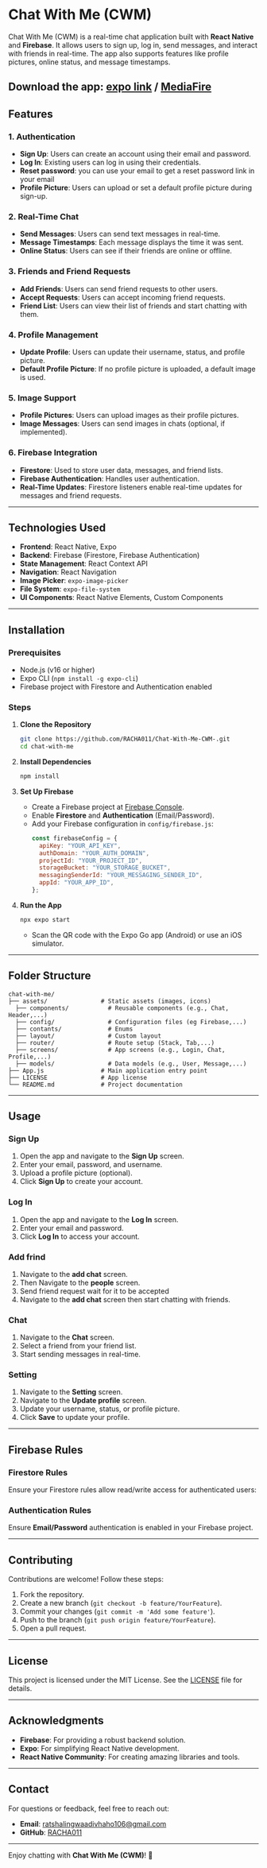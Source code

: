 ﻿# Chat With Me (CWM)

Chat With Me (CWM) is a real-time chat application built with **React Native** and **Firebase**. It allows users to sign up, log in, send messages, and interact with friends in real-time. The app also supports features like profile pictures, online status, and message timestamps.

 **Download the app**: [expo link](https://expo.dev/artifacts/eas/hxATpr2JpQfjbRgcGYZdqr.apk) / 
                       [MediaFire](https://expo.dev/artifacts/eas/hxATpr2JpQfjbRgcGYZdqr.apk)
---

## Features

### 1. **Authentication**
   - **Sign Up**: Users can create an account using their email and password.
   - **Log In**: Existing users can log in using their credentials.
   - **Reset password**: you can use your email to get a reset password link in your email
   - **Profile Picture**: Users can upload or set a default profile picture during sign-up.

### 2. **Real-Time Chat**
   - **Send Messages**: Users can send text messages in real-time.
   - **Message Timestamps**: Each message displays the time it was sent.
   - **Online Status**: Users can see if their friends are online or offline.

### 3. **Friends and Friend Requests**
   - **Add Friends**: Users can send friend requests to other users.
   - **Accept Requests**: Users can accept incoming friend requests.
   - **Friend List**: Users can view their list of friends and start chatting with them.

### 4. **Profile Management**
   - **Update Profile**: Users can update their username, status, and profile picture.
   - **Default Profile Picture**: If no profile picture is uploaded, a default image is used.

### 5. **Image Support**
   - **Profile Pictures**: Users can upload images as their profile pictures.
   - **Image Messages**: Users can send images in chats (optional, if implemented).

### 6. **Firebase Integration**
   - **Firestore**: Used to store user data, messages, and friend lists.
   - **Firebase Authentication**: Handles user authentication.
   - **Real-Time Updates**: Firestore listeners enable real-time updates for messages and friend requests.

---

## Technologies Used

- **Frontend**: React Native, Expo
- **Backend**: Firebase (Firestore, Firebase Authentication)
- **State Management**: React Context API
- **Navigation**: React Navigation
- **Image Picker**: `expo-image-picker`
- **File System**: `expo-file-system`
- **UI Components**: React Native Elements, Custom Components

---

## Installation

### Prerequisites
- Node.js (v16 or higher)
- Expo CLI (`npm install -g expo-cli`)
- Firebase project with Firestore and Authentication enabled

### Steps

1. **Clone the Repository**
   ```bash
   git clone https://github.com/RACHA011/Chat-With-Me-CWM-.git
   cd chat-with-me
   ```

2. **Install Dependencies**
   ```bash
   npm install
   ```

3. **Set Up Firebase**
   - Create a Firebase project at [Firebase Console](https://console.firebase.google.com/).
   - Enable **Firestore** and **Authentication** (Email/Password).
   - Add your Firebase configuration in `config/firebase.js`:
     ```javascript
     const firebaseConfig = {
       apiKey: "YOUR_API_KEY",
       authDomain: "YOUR_AUTH_DOMAIN",
       projectId: "YOUR_PROJECT_ID",
       storageBucket: "YOUR_STORAGE_BUCKET",
       messagingSenderId: "YOUR_MESSAGING_SENDER_ID",
       appId: "YOUR_APP_ID",
     };
     ```

4. **Run the App**
   ```bash
   npx expo start
   ```
   - Scan the QR code with the Expo Go app (Android) or use an iOS simulator.

---

## Folder Structure

```
chat-with-me/
├── assets/               # Static assets (images, icons)
  ├── components/           # Reusable components (e.g., Chat, Header,...)
  ├── config/               # Configuration files (eg Firebase,...)
  ├── contants/             # Enums
  ├── layout/               # Custom layout
  ├── router/               # Route setup (Stack, Tab,...)
  ├── screens/              # App screens (e.g., Login, Chat, Profile,...)
  ├── models/               # Data models (e.g., User, Message,...)
├── App.js                # Main application entry point
├── LICENSE               # App license
└── README.md             # Project documentation
```

---

## Usage

### Sign Up
1. Open the app and navigate to the **Sign Up** screen.
2. Enter your email, password, and username.
3. Upload a profile picture (optional).
4. Click **Sign Up** to create your account.

### Log In
1. Open the app and navigate to the **Log In** screen.
2. Enter your email and password.
3. Click **Log In** to access your account.

### Add frind
1. Navigate to the **add chat** screen.
2. Then Navigate to the **people** screen.
3. Send friend request wait for it to be accepted
4. Navigate to the **add chat** screen then start chatting with friends.

### Chat
1. Navigate to the **Chat** screen.
2. Select a friend from your friend list.
3. Start sending messages in real-time.



### Setting
1. Navigate to the **Setting** screen.
2. Navigate to the **Update profile** screen.
2. Update your username, status, or profile picture.
3. Click **Save** to update your profile.

---

## Firebase Rules

### Firestore Rules
Ensure your Firestore rules allow read/write access for authenticated users:

### Authentication Rules
Ensure **Email/Password** authentication is enabled in your Firebase project.

---

## Contributing

Contributions are welcome! Follow these steps:
1. Fork the repository.
2. Create a new branch (`git checkout -b feature/YourFeature`).
3. Commit your changes (`git commit -m 'Add some feature'`).
4. Push to the branch (`git push origin feature/YourFeature`).
5. Open a pull request.

---

## License

This project is licensed under the MIT License. See the [LICENSE](LICENSE) file for details.

---

## Acknowledgments

- **Firebase**: For providing a robust backend solution.
- **Expo**: For simplifying React Native development.
- **React Native Community**: For creating amazing libraries and tools.

---

## Contact

For questions or feedback, feel free to reach out:
- **Email**: ratshalingwaadivhaho106@gmail.com
- **GitHub**: [RACHA011](https://github.com/RACHA011/)

---

Enjoy chatting with **Chat With Me (CWM)**! 🚀
